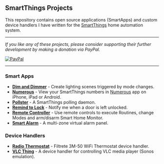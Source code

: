 ## SmartThings Projects

This repository contains open source applications (SmartApps) and custom
device handlers I have written for the [SmartThings](http://www.smartthings.com)
home automation system.

---

*If you like any of these projects, please consider supporting their further
development by making a donation via PayPal.*

[![PayPal](https://www.paypalobjects.com/en_US/i/btn/btn_donate_LG.gif)](https://www.paypal.com/cgi-bin/webscr?cmd=_s-xclick&hosted_button_id=ATTTMV7JV2W9W)

---

### Smart Apps

* [__Dim and Dimmer__](DimAndDimmer.md) - Create lighting scenes triggered by
mode changes.
* [__Numerous__](readme-numerous.md) - View your SmartThings numbers in
[Numerous](http://numerousapp.com) app on iPhone, iPad or Android.
* [__Pollster__](Pollster.md) - A SmartThings polling daemon.
* [__Remind to Lock__](RemindToLock.md) - Notify me when a door is left
unlocked.
* [__Remote Controller__](remote-controller.md) - Use remote controls to
execute Routines, change Modes and arm/disarm Smart Home Monitor.
* [__Smart Alarm__](SmartAlarm.md) - A multi-zone virtual alarm panel.

### Device Handlers

* [__Radio Thermostat__](RadioThermostat.md) - Filtrete 3M-50 WiFi Thermostat device handler.
* [__VLC Thing__](VlcThing.md) - A device handler for controlling VLC media player (Sonos emulation).
